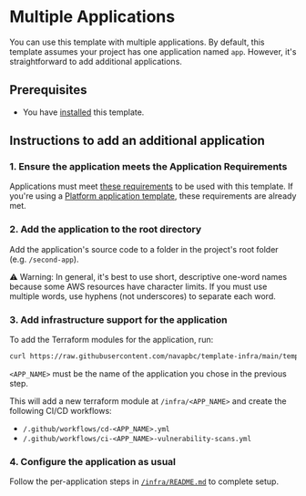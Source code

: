 # Multiple Applications

You can use this template with multiple applications. By default, this template assumes your project has one application named `app`. However, it's straightforward to add additional applications.

## Prerequisites

* You have [installed](/README.md#installation) this template.

## Instructions to add an additional application

### 1. Ensure the application meets the Application Requirements

Applications must meet [these requirements](/template-only-docs/application-requirements.md) to be used with this template. If you're using a [Platform application template](https://github.com/navapbc/platform?tab=readme-ov-file#platform-templates), these requirements are already met.

### 2. Add the application to the root directory

Add the application's source code to a folder in the project's root folder (e.g. `/second-app`).

⚠️ Warning: In general, it's best to use short, descriptive one-word names because some AWS resources have character limits. If you must use multiple words, use hyphens (not underscores) to separate each word.

### 3. Add infrastructure support for the application

To add the Terraform modules for the application, run:

```bash
curl https://raw.githubusercontent.com/navapbc/template-infra/main/template-only-bin/download-and-install-app.sh | bash -s -- <APP_NAME>
```

`<APP_NAME>` must be the name of the application you chose in the previous step.

This will add a new terraform module at `/infra/<APP_NAME>` and create the following CI/CD workflows:

* `/.github/workflows/cd-<APP_NAME>.yml`
* `/.github/workflows/ci-<APP_NAME>-vulnerability-scans.yml`

### 4. Configure the application as usual

Follow the per-application steps in [`/infra/README.md`](/infra/README.md) to complete setup.